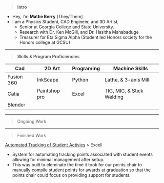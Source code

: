 > **Intro** <br>
- Hey, I’m **Mattie Berry** [They/Them]
- I am a Physics Student, CAD Engineer, and 3D Artist, 
  - Senior at Georgia College and State University.
  - Research with Dr. Ken McGill, and Dr. Hasitha Mahabaduge
  - Treasurer for Eta Sigma Alpha (Student led Honors society for the Honors college at GCSU)


***

> **Skills & Program Proficiencies** <br>

| Cad        | 2D Art        | Programing | Machine Skills             |
|------------|---------------|------------|----------------------------|
| Fusion 360 | InkScape      | Python     | Lathe, & 3-axis Mill       |
| Catia      | Paintshop pro | Excel      | TIG, MIG, &  Stick Welding |
| Blender    |               |            |                            |

***
> Ongoing Work


***
> Finished Work

[Automated Tracking of Student Activies]() > Excell
  - System for automating tracking points associated with student events allowing for minimal management after setup. 
  - This was built to eleminate the time it took for our points chair to manually compile student points for awards at graduation so that the points chair could focus on providing support for students. 
<!---
MatthewKyleBerry/MatthewKyleBerry is a ✨ special ✨ repository because its `README.md` (this file) appears on your GitHub profile.
You can click the Preview link to take a look at your changes.
--->
